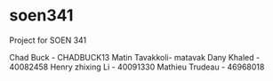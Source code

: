 # soen341
Project for SOEN 341




Chad Buck - CHADBUCK13
Matin Tavakkoli- matavak
Dany Khaled - 40082458
Henry zhixing Li - 40091330
Mathieu Trudeau - 46968018
